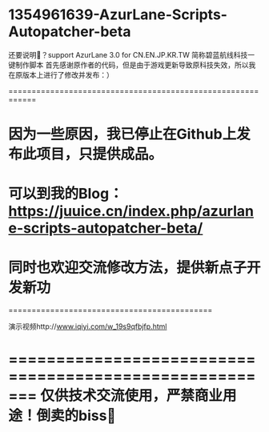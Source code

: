 # 1354961639-AzurLane-Scripts-Autopatcher-beta
还要说明🐎？support AzurLane 3.0 for CN.EN.JP.KR.TW 简称碧蓝航线科技一键制作脚本
首先感谢原作者的代码，但是由于游戏更新导致原科技失效，所以我在原版本上进行了修改并发布：）

============================================================

因为一些原因，我已停止在Github上发布此项目，只提供成品。
=

可以到我的Blog：https://juuice.cn/index.php/azurlane-scripts-autopatcher-beta/  
=

同时也欢迎交流修改方法，提供新点子开发新功
=


============================================


演示视频http://www.iqiyi.com/w_19s9qfbjfp.html

=======================================================
仅供技术交流使用，严禁商业用途！倒卖的biss🐎
=


